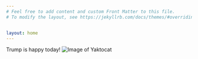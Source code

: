 ```yaml
---
# Feel free to add content and custom Front Matter to this file.
# To modify the layout, see https://jekyllrb.com/docs/themes/#overriding-theme-defaults


layout: home
---
```



Trump is happy today!
![Image of Yaktocat](https://i.amz.mshcdn.com/o8yzwO3e6nc1iRHXNwWu-5iYHGo=/950x534/filters:quality(90)/https%3A%2F%2Fblueprint-api-production.s3.amazonaws.com%2Fuploads%2Fcard%2Fimage%2F633489%2F7ee138be-4f37-403d-98c8-9e8644c1fd51.jpg)
<div id="myDiv"></div>

<script>
var trace1 = {
  x: [52698, 43117],
  y: [53, 31],
  mode: 'markers',
  name: 'North America',
  text: ['United States', 'Canada'],
  marker: {
    color: 'rgb(164, 194, 244)',
    size: 12,
    line: {
      color: 'white',
      width: 0.5
    }
  },
  type: 'scatter'
};

var trace2 = {
  x: [39317, 37236, 35650, 30066, 29570, 27159, 23557, 21046, 18007],
  y: [33, 20, 13, 19, 27, 19, 49, 44, 38],
  mode: 'markers',
  name: 'Europe',
  text: ['Germany', 'Britain', 'France', 'Spain', 'Italy', 'Czech Rep.', 'Greece', 'Poland'],
  marker: {
    color: 'rgb(255, 217, 102)',
    size: 12
  },
  type: 'scatter'
};

var trace3 = {
  x: [42952, 37037, 33106, 17478, 9813, 5253, 4692, 3899],
  y: [23, 42, 54, 89, 14, 99, 93, 70],
  mode: 'markers',
  name: 'Asia/Pacific',
  text: ['Australia', 'Japan', 'South Korea', 'Malaysia', 'China', 'Indonesia', 'Philippines', 'India'],
  marker: {
    color: 'rgb(234, 153, 153)',
    size: 12
  },
  type: 'scatter'
};

var trace4 = {
  x: [19097, 18601, 15595, 13546, 12026, 7434, 5419],
  y: [43, 47, 56, 80, 86, 93, 80],
  mode: 'markers',
  name: 'Latin America',
  text: ['Chile', 'Argentina', 'Mexico', 'Venezuela', 'Venezuela', 'El Salvador', 'Bolivia'],
  marker: {
    color: 'rgb(142, 124, 195)',
    size: 12
  },
  type: 'scatter'
};

var data = [trace1, trace2, trace3, trace4];

var layout = {
  title: 'Quarter 1 Growth',
  xaxis: {
    title: 'GDP per Capita',
    showgrid: false,
    zeroline: false
  },
  yaxis: {
    title: 'Percent',
    showline: false
  }
};

Plotly.newPlot('myDiv', data, layout);
</script>


